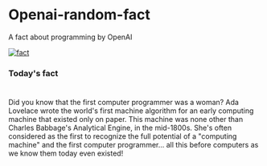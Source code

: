
# Openai-random-fact
 A fact about programming by OpenAI

[![fact](https://github.com/MarioVidoni/openai-daily-fact/actions/workflows/main.yml/badge.svg)](https://github.com/MarioVidoni/openai-daily-fact/actions/workflows/main.yml)

### Today's fact
# 
Did you know that the first computer programmer was a woman? Ada Lovelace wrote the world's first machine algorithm for an early computing machine that existed only on paper. This machine was none other than Charles Babbage's Analytical Engine, in the mid-1800s. She's often considered as the first to recognize the full potential of a "computing machine" and the first computer programmer... all this before computers as we know them today even existed!